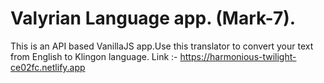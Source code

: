 # Valyrian Language app. (Mark-7).
This is an API based VanillaJS app.Use this translator to convert your text from English to Klingon language.
Link :- https://harmonious-twilight-ce02fc.netlify.app
